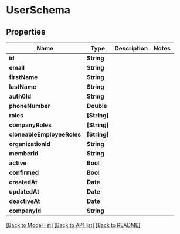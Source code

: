 # UserSchema

## Properties
Name | Type | Description | Notes
------------ | ------------- | ------------- | -------------
**id** | **String** |  | 
**email** | **String** |  | 
**firstName** | **String** |  | 
**lastName** | **String** |  | 
**auth0Id** | **String** |  | 
**phoneNumber** | **Double** |  | 
**roles** | **[String]** |  | 
**companyRoles** | **[String]** |  | 
**cloneableEmployeeRoles** | **[String]** |  | 
**organizationId** | **String** |  | 
**memberId** | **String** |  | 
**active** | **Bool** |  | 
**confirmed** | **Bool** |  | 
**createdAt** | **Date** |  | 
**updatedAt** | **Date** |  | 
**deactiveAt** | **Date** |  | 
**companyId** | **String** |  | 

[[Back to Model list]](../README.md#documentation-for-models) [[Back to API list]](../README.md#documentation-for-api-endpoints) [[Back to README]](../README.md)


